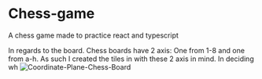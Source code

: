 # Chess-game
A chess game made to practice react and typescript

In regards to the board. Chess boards have 2 axis: 
One from 1-8 and one from a-h. As such I created the tiles in with these 2 axis in mind. In deciding wh
![Coordinate-Plane-Chess-Board](https://github.com/StolenMango/Chess-game/assets/127877058/e66c5d73-9147-4930-ae73-2e21edbf9def)
